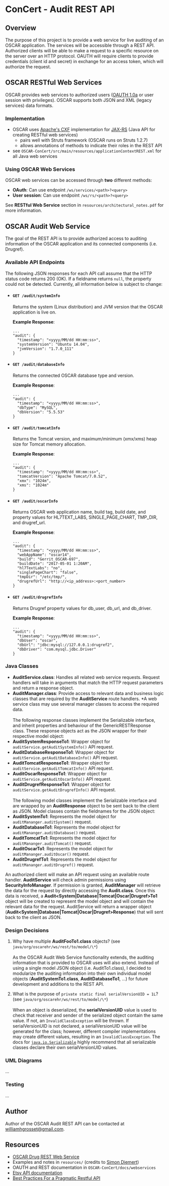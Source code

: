 # ConCert - Audit REST API
## Overview
The purpose of this project is to provide a web service for live auditing of an OSCAR application. The services will be accessible through a REST API. Authorized clients will be able to make a request to a specific resource on the server over an HTTP protocol. OAUTH will require clients to provide credentials (client id and secret) in exchange for an access token, which will authorize the request.

## OSCAR RESTful Web Services
OSCAR provides web services to authorized users ([OAUTH 1.0a](https://oauth.net/core/1.0a/) or user session with privileges). OSCAR supports both JSON and XML (legacy services) data formats.

### Implementation
+ OSCAR uses [Apache's CXF](https://en.wikipedia.org/wiki/Apache_CXF) implementation for [JAX-RS](https://en.wikipedia.org/wiki/Java_API_for_XML_Web_Services) (Java API for creating RESTful web services)
    - pairs well with Struts framework (OSCAR runs on Struts 1.2.7)
    - allows annotations of methods to indicate their roles in the REST API
+ see ```OSCAR-ConCert/src/main/resources/applicationContextREST.xml``` for all Java web services

### Using OSCAR Web Services
OSCAR web services can be accessed through **two** different methods:
+ **OAuth**: Can use endpoint ```/ws/services/<path>?<query>```
+ **User session**: Can use endpoint ```/ws/rs/<path>?<query>```

See **RESTful Web Service** section in ```resources/architectural_notes.pdf``` for more information.

## OSCAR Audit Web Service
The goal of the REST API is to provide authorized access to auditing information of the OSCAR application and its connected components (i.e. Drugref).

### Available API Endpoints
The following JSON responses for each API call assume that the HTTP status code returns 200 (OK). If a fieldname returns `null`, the property could not be detected. Currently, all information below is subject to change:

+ #### ```GET /audit/systemInfo```

  Returns the system (Linux distribution) and JVM version that the OSCAR application is live on.

  **Example Response**:
  ```
  ...
  "audit": {
    "timestamp": "<yyyy/MM/dd HH:mm:ss>",
    "systemVersion": "Ubuntu 14.04",
    "jvmVersion": "1.7.0_111"
  }
  ```
+ #### ```GET /audit/databaseInfo```

  Returns the connected OSCAR database type and version.  
  
  **Example Response**:
  ```
  ...
  "audit": {
    "timestamp": "<yyyy/MM/dd HH:mm:ss>",
    "dbType": "MySQL",
    "dbVersion": "5.5.53"
  }
  ```
+ #### ```GET /audit/tomcatInfo```

  Returns the Tomcat version, and maximum/minimum (xmx/xms) heap size for Tomcat memory allocation.  
  
  **Example Response**:
  ```
  ...
  "audit": {
    "timestamp": "<yyyy/MM/dd HH:mm:ss>",
    "tomcatVersion": "Apache Tomcat/7.0.52",
    "xmx": "1024m",
    "xms": "1024m"
  }
  ```
+ #### ```GET /audit/oscarInfo```

  Returns OSCAR web application name, build tag, build date, and property values for HL7TEXT_LABS, SINGLE_PAGE_CHART, TMP_DIR, and drugref_url. 
  
  **Example Response**:
  ```
  ...
  "audit": {
    "timestamp": "<yyyy/MM/dd HH:mm:ss>",
    "webAppName": "oscar14",
    "build": "Gerrit_OSCAR-697",
    "buildDate": "2017-05-01 1:20AM",
    "hl7TextLabs": "no",
    "singlePageChart": "false",
    "tmpDir": "/etc/tmp/",
    "drugrefUrl": "http://<ip_address>:<port_number>
  }
  ```
+ #### ```GET /audit/drugrefInfo```

  Returns Drugref property values for db_user, db_url, and db_driver.
  
  **Example Response**:
  ```
  ...
  "audit": {
    "timestamp": "<yyyy/MM/dd HH:mm:ss>",
    "dbUser": "oscar",
    "dbUrl": "jdbc:mysql://127.0.0.1:drugref2",
    "dbDriver": "com.mysql.jdbc.Driver"
  }
  ```

### Java Classes
+ **AuditService.class**: Handles all related web service requests. Request handlers will take in arguments that match the HTTP request parameters and return a response object.
+ **AuditManager.class**: Provide access to relevant data and business logic classes that are required by the **AuditService** route handlers. \*A web service class may use several manager classes to access the required data.<br><br>
  The following response classes implement the Serializable interface, and inherit properties and behaviour of the GenericRESTResponse class. These response objects act as the JSON wrapper for their respective model object:
+ **AuditSystemResponseTo1**: Wrapper object for `auditService.getAuditSystemInfo()` API request.
+ **AuditDatabaseResponseTo1**: Wrapper object for `auditService.getAuditDatabaseInfo()` API request. 
+ **AuditTomcatResponseTo1**: Wrapper object for `auditService.getAuditTomcatInfo()` API request. 
+ **AuditOscarResponseTo1**: Wrapper object for `auditService.getAuditOscarInfo()` API request. 
+ **AuditDrugrefResponseTo1**: Wrapper object for `auditService.getAuditDrugrefInfo()` API request.<br><br>
  The following model classes implement the Serializable interface and are wrapped by an **AuditResponse** object to be sent back to the client as JSON. Model classes contain the fieldnames for the JSON object:
+ **AuditSystemTo1**: Represents the model object for `auditMananger.auditSystem()` request.
+ **AuditDatabaseTo1**: Represents the model object for `auditMananger.auditDatabase()` request.
+ **AuditTomcatTo1**: Represents the model object for `auditMananger.auditTomcat()` request.
+ **AuditOscarTo1**: Represents the model object for `auditMananger.auditOscar()` request.
+ **AuditDrugrefTo1**: Represents the model object for `auditMananger.auditDrugref()` request.

An authorized client will make an API request using an available route handler. **AuditService** will check admin permissions using **SecurityInfoManager**. If permission is granted, **AuditManager** will retrieve the data for the request by directly accessing the **Audit.class**. Once this data is received, a **Audit<System|Database|Tomcat|Oscar|Drugref>To1** object will be created to represent the model object and will contain the relevant data for the request. AuditService will return a wrapper object (**Audit<System|Database|Tomcat|Oscar|Drugref>Response**) that will sent back to the client as JSON.

### Design Decisions
1. Why have multiple **AuditFooTo1.class** objects? (see `java/org/oscarehr/ws/rest/to/model/\*`)<br><br>
As the OSCAR Audit Web Service functionality extends, the auditing information that is provided to OSCAR uses will also extend. Instead of using a single model JSON object (i.e. AuditTo1.class), I decided to modularize the auditing information into their own individual model objects (**AuditSystemTo1.class**, **AuditDatabaseTo1**, ...) for future development and additions to the REST API.

2. What is the purpose of `private static final serialVersionUID = 1L`? (see `java/org/oscarehr/ws/rest/to/model/\*`)<br><br>
When an object is deserialized, the **serialVersionUID** value is used to check that receiver and sender of the serialized object contain the same value. If not, an `InvalidClassException` will be thrown. If serialVersionUID is not declared, a serialVersionUID value will be generated for the class; however, different compiler implementations may create different values, resulting in an `InvalidClassException`. The docs for [`java.io.Serializable`](https://docs.oracle.com/javase/8/docs/api/java/io/Serializable.html) highly recommend that all serializable classes declare their own serialVersionUID values. 

### UML Diagrams
...

### Testing
...

## Author
Author of the OSCAR Audit REST API can be contacted at williamhgrosset@gmail.com.

## Resources
+ [OSCAR Drug REST Web Service](https://github.com/williamgrosset/OSCAR-ConCert/commit/4964b70cf4963b44cc3d2feba17d5e9b7df159a5)
+ Examples and notes in ```resources/``` (credits to [Simon Diemert](https://github.com/sdiemert))
+ OAUTH and REST documentation in ```OSCAR-ConCert/docs/webservices```
+ [Etsy API documentation](https://etsy.com/developers/documentation/getting_started/api_basics)
+ [Best Practices For a Pragmatic Restful API](http://vinaysahni.com/best-practices-for-a-pragmatic-restful-api)

